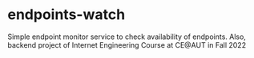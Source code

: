 # endpoints-watch
Simple endpoint monitor service to check availability of endpoints. Also, backend project of Internet Engineering Course at CE@AUT in Fall 2022
